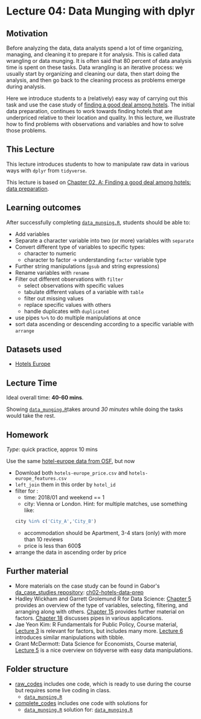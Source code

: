 # Lecture 04: Data Munging with dplyr

## Motivation

Before analyzing the data, data analysts spend a lot of time organizing, managing, and cleaning it to prepare it for analysis. This is called data wrangling or data munging. It is often said that 80 percent of data analysis time is spent on these tasks. Data wrangling is an iterative process: we usually start by organizing and cleaning our data, then start doing the analysis, and then go back to the cleaning process as problems emerge during analysis.

Here we introduce students to a (relatively) easy way of carrying out this task and use the case study of [finding a good deal among hotels]((https://gabors-data-analysis.com/casestudies/#ch02a-finding-a-good-deal-among-hotels-data-preparation)). The initial data preparation, continues to work towards finding hotels that are underpriced relative to their location and quality. In this lecture, we illustrate how to find problems with observations and variables and how to solve those problems.

## This Lecture

This lecture introduces students to how to manipulate raw data in various ways with `dplyr` from `tidyverse`.

This lecture is based on [Chapter 02, A: Finding a good deal among hotels: data preparation](https://gabors-data-analysis.com/casestudies/#ch02a-finding-a-good-deal-among-hotels-data-preparation).


## Learning outcomes
After successfully completing [`data_munging.R`](https://github.com/gabors-data-analysis/da-coding-rstats/blob/main/lecture04-data-munging/raw_codes/data_munging.R), students should be able to:

  - Add variables
  - Separate a character variable into two (or more) variables with `separate`
  - Convert different type of variables to specific types:
    - character to numeric
    - character to factor -> understanding `factor` variable type
  - Further string manipulations (`gsub` and string expressions)
  - Rename variables with `rename`
  - Filter out different observations with `filter`
    - select observations with specific values
    - tabulate different values of a variable with `table`
    - filter out missing values
    - replace specific values with others
    - handle duplicates with `duplicated`
  - use pipes `%>%` to do multiple manipulations at once
  - sort data ascending or descending according to a specific variable with `arrange`

## Datasets used
* [Hotels Europe](https://gabors-data-analysis.com/datasets/#hotels-europe)


## Lecture Time

Ideal overall time: **40-60 mins**.

Showing [`data_munging.R`](https://github.com/gabors-data-analysis/da-coding-rstats/blob/main/lecture04-data-munging/raw_codes/data_munging.R)takes around *30 minutes* while doing the tasks would take the rest.
 

## Homework

*Type*: quick practice, approx 10 mins

Use the same [hotel-europe data from OSF](https://osf.io/r6uqb/), but now 
  - Download both `hotels-europe_price.csv` and `hotels-europe_features.csv`
  - `left_join` them in this order by `hotel_id`
  - filter for :
    - time: 2018/01 and weekend == 1
    - city: Vienna or London. Hint: for multiple matches, use something like: 
    ```r 
    city %in% c('City_A','City_B')
    ``` 
    - accommodation should be Apartment, 3-4 stars (only) with more than 10 reviews
    - price is less than 600$
 - arrange the data in ascending order by price

## Further material

  - More materials on the case study can be found in Gabor's [da_case_studies repository](https://github.com/gabors-data-analysis/da_case_studies): [ch02-hotels-data-prep](https://github.com/gabors-data-analysis/da_case_studies/blob/master/ch02-hotels-data-prep/ch02-hotels-data-prep.R)
  - Hadley Wickham and Garrett Grolemund R for Data Science: [Chapter 5](https://r4ds.had.co.nz/transform.html) provides an overview of the type of variables, selecting, filtering, and arranging along with others. [Chapter 15](https://r4ds.had.co.nz/factors.html) provides further material on factors. [Chapter 18](https://r4ds.had.co.nz/pipes.html) discusses pipes in various applications.
  - Jae Yeon Kim: R Fundamentals for Public Policy, Course material, [Lecture 3](https://github.com/KDIS-DSPPM/r-fundamentals/blob/main/lecture_notes/03_1d_data.Rmd) is relevant for factors, but includes many more. [Lecture 6](https://github.com/KDIS-DSPPM/r-fundamentals/blob/main/lecture_notes/06_slicing_dicing.Rmd) introduces similar manipulations with tibble.
  - Grant McDermott: Data Science for Economists, Course material, [Lecture 5](https://github.com/uo-ec607/lectures/blob/master/05-tidyverse/05-tidyverse.pdf) is a nice overview on tidyverse with easy data manipulations.


## Folder structure
  
  - [raw_codes](https://github.com/gabors-data-analysis/da-coding-rstats/edit/main/lecture04-data-munging/raw_codes) includes one code, which is ready to use during the course but requires some live coding in class.
    - [`data_munging.R`](https://github.com/gabors-data-analysis/da-coding-rstats/blob/main/lecture04-data-munging/raw_codes/data_munging.R)
  - [complete_codes](https://github.com/gabors-data-analysis/da-coding-rstats/edit/main/lecture04-data-munging/complete_codes) includes one code with solutions for
    - [`data_munging.R`](https://github.com/gabors-data-analysis/da-coding-rstats/edit/main/lecture04-data-munging/complete_codes/data_munging_fin.R) solution for: [`data_munging.R`](https://github.com/gabors-data-analysis/da-coding-rstats/blob/main/lecture04-data-munging/raw_codes/data_munging.R)
